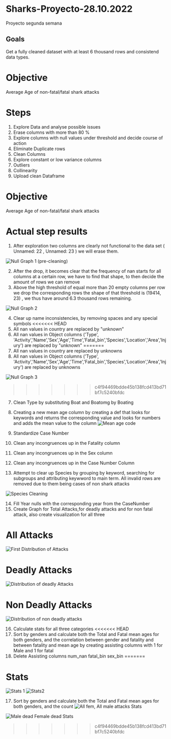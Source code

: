# Sharks-Proyecto-28.10.2022
Proyecto segunda semana
## Goals
Get a fully cleaned dataset with at least 6 thousand rows and consistend data types.
# Objective
Average Age of non-fatal/fatal shark attacks

# Steps
1. Explore Data and analyse possible issues
2. Erase columns with more than 80 % 
3. Explore columns with null values under threshold and decide course of action
4. Eliminate Duplicate rows
5. Clean Columns
6. Explore constant or low variance columns
7. Outliers
8. Collinearity
9. Upload clean Dataframe
# Objective
Average Age of non-fatal/fatal shark attacks

# Actual step results
1. After exploration two columns are clearly not functional to the data set ( Unnamed: 22 , Unnamed: 23  ) we will erase them.

![Null Graph 1 (pre-cleaning)](https://user-images.githubusercontent.com/114666478/198870742-686ada21-b971-4f10-b939-74fbc77dcabf.png)

2. After the drop, it becomes clear that the frequency of nan starts for all columns at  a certain row, we have to find that shape, to then decide the amount of rows we can remove
3. Above the high threshold of  equal more than 20 empty columns per row we drop the corresponding rows the shape of that threshold is (19414, 23) , we thus have around 6.3 thousand rows remaining.

![Null Graph 2](https://user-images.githubusercontent.com/114666478/198870797-14916828-9b46-40b1-b3b6-8e0ee81bd99a.png)


4. Clear up name inconsistencies, by removing spaces and any special symbols
<<<<<<< HEAD
5. All nan values in country are replaced by "unknown"
6. All nan values in Object columns ('Type', 'Activity','Name','Sex','Age','Time','Fatal_bin','Species','Location','Area','Injury') are replaced by "unknown"
=======
5. All nan values in country are replaced by unknowns
6. All nan values in Object columns ('Type', 'Activity','Name','Sex','Age','Time','Fatal_bin','Species','Location','Area','Injury') are replaced by unknowns

![Null Graph 3](https://user-images.githubusercontent.com/114666478/198870807-80827486-96b6-4c4a-9632-4ae1ef638921.png)


>>>>>>> c4f94469bdde45b138fcd413bd71bf7c5240bfdc
7. Clean Type by substituting Boat and Boatomg by Boating
8. Creating a new mean age column by creating a def that looks for keywords and returns the corresponding value and looks for numbers and adds the mean value to the column
![Mean age code](https://user-images.githubusercontent.com/114666478/198870908-0ecfe4a3-d9fd-4f56-908c-74e0bc254d89.PNG)


9. Standardize Case Number
10. Clean any incongruences up in the Fatality column
11. Clean any incongruences up in the Sex column
12. Clean any incongruences up in the Case Number Column
13. Attempt to clear up Species by grouping by keyword, searching for subgroups and attributing keywword to main term. All invalid rows are removed due to them being cases of non shark attacks

![Species Cleaning](https://user-images.githubusercontent.com/114666478/198871239-e1226a71-481d-4280-8faf-9da89c4247fc.PNG)


14. Fill Year nulls with the corresponding year from the CaseNumber
15. Create Graph for Total Attacks,for deadly attacks and for non fatal attack, also create visualization for all three
# All Attacks
![First Distribution of Attacks](https://user-images.githubusercontent.com/114666478/198870934-2f1caf1d-2b31-4f59-be27-932f7320d8b7.png)
# Deadly Attacks
![Distribution of deadly Attacks](https://user-images.githubusercontent.com/114666478/198870969-24c5f45b-e3e2-4f04-b7f6-bf3945b9bd25.png)
# Non Deadly Attacks
![Distribution of non deadly attacks](https://user-images.githubusercontent.com/114666478/198871010-c5263a18-f67e-4ee8-b3c7-3de081dbe139.png)

16. Calculate stats for all three categories 
<<<<<<< HEAD
17. Sort by genders and calculate both the Total and Fatal mean ages for both genders, and the correlation between gender and fatality and between fatality and mean age by creating assisting columns with 1 for Male and 1 for fatal
18. Delete Assisting columns num_nan fatal_bin sex_bin
=======
# Stats
![Stats 1](https://user-images.githubusercontent.com/114666478/198871192-eb9241ef-111f-4833-972f-a53f15ccac55.PNG)
![Stats2](https://user-images.githubusercontent.com/114666478/198871193-6b154f04-2729-4c86-bb5d-3e5f027ebed5.PNG)

17. Sort by genders and calculate both the Total and Fatal mean ages for both genders, and the count
![All fem, All male attacks Stats](https://user-images.githubusercontent.com/114666478/198872036-a6b1a757-df8a-4ac3-9972-689471307c95.PNG)

![Male dead Female dead Stats](https://user-images.githubusercontent.com/114666478/198872039-d9490863-f28e-45db-aed2-22cf8fd1eba3.PNG)

>>>>>>> c4f94469bdde45b138fcd413bd71bf7c5240bfdc

